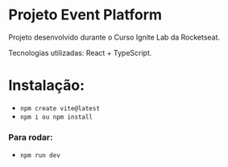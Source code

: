 # Projeto Event Platform

Projeto desenvolvido durante o Curso Ignite Lab da Rocketseat.

Tecnologias utilizadas: React + TypeScript.

# Instalação:

- `npm create vite@latest`
- `npm i ou npm install`

### Para rodar:

- `npm run dev`
